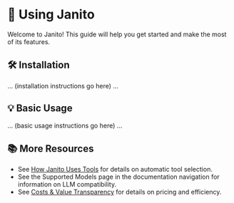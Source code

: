 # 🚀 Using Janito

Welcome to Janito! This guide will help you get started and make the most of its features.

## 🛠️ Installation

... (installation instructions go here) ...

## 💡 Basic Usage

... (basic usage instructions go here) ...

## 📚 More Resources

- See [How Janito Uses Tools](using_tools.md) for details on automatic tool selection.
- See the Supported Models page in the documentation navigation for information on LLM compatibility.
- See [Costs & Value Transparency](costs.md) for details on pricing and efficiency.
